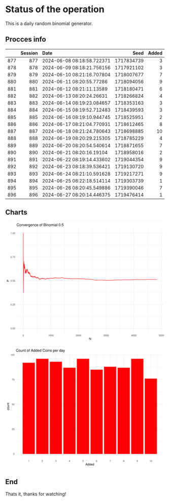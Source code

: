 # Status of the operation
  
  This is a daily random binomial generator.
  
## Procces info

|    | Session|Date                       |       Seed| Added|
|:---|-------:|:--------------------------|----------:|-----:|
|877 |     877|2024-06-08 08:18:58.722371 | 1717834739|     3|
|878 |     878|2024-06-09 08:18:21.756156 | 1717921102|     3|
|879 |     879|2024-06-10 08:21:16.707804 | 1718007677|     7|
|880 |     880|2024-06-11 08:20:55.77286  | 1718094056|     9|
|881 |     881|2024-06-12 08:21:11.13589  | 1718180471|     6|
|882 |     882|2024-06-13 08:20:24.26631  | 1718266824|     4|
|883 |     883|2024-06-14 08:19:23.084657 | 1718353163|     3|
|884 |     884|2024-06-15 08:19:52.712483 | 1718439593|     3|
|885 |     885|2024-06-16 08:19:10.944745 | 1718525951|     2|
|886 |     886|2024-06-17 08:21:04.770931 | 1718612465|     8|
|887 |     887|2024-06-18 08:21:24.780643 | 1718698885|    10|
|888 |     888|2024-06-19 08:20:29.215305 | 1718785229|     4|
|889 |     889|2024-06-20 08:20:54.540614 | 1718871655|     7|
|890 |     890|2024-06-21 08:20:16.19104  | 1718958016|     2|
|891 |     891|2024-06-22 08:19:14.433602 | 1719044354|     9|
|892 |     892|2024-06-23 08:18:39.536421 | 1719130720|     9|
|893 |     893|2024-06-24 08:21:10.591628 | 1719217271|     9|
|894 |     894|2024-06-25 08:22:18.514114 | 1719303739|     1|
|895 |     895|2024-06-26 08:20:45.549886 | 1719390046|     7|
|896 |     896|2024-06-27 08:20:14.446375 | 1719476414|     1|

## Charts 

![](charts/plot1.png)

![](charts/plot2.png)

## End

Thats it, thanks for watching!

